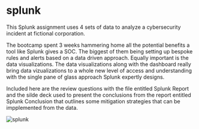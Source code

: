 # splunk
This Splunk assignment uses 4 sets of data to analyze a cybersecurity incident at fictional corporation.


The bootcamp spent 3 weeks hammering home all the potential benefits a tool like Splunk gives a SOC. The biggest of them being setting up bespoke rules and alerts based on a data driven approach. Equally important is the data visualizations. The data visualizations along with the dashboard really bring data vizualizations to a whole new level of access and understanding with the single pane of glass approach Splunk expertly designs. 

Included here are the review questions with the file entitled Splunk Report and the silde deck used to present the conclusions from the report entitled Splunk Conclusion that outlines some mitigation strategies that can be impplemented from the data. 


![splunk](https://user-images.githubusercontent.com/99679318/191784964-1e960857-c945-43dd-ab7d-1eb550b6cb25.png)


